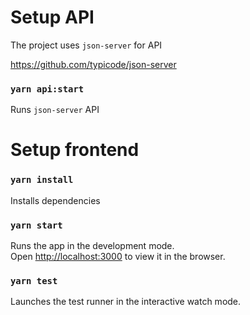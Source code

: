 # Setup API

The project uses `json-server` for API

https://github.com/typicode/json-server

### `yarn api:start`

Runs `json-server` API

# Setup frontend

### `yarn install`

Installs dependencies

### `yarn start`

Runs the app in the development mode.\
Open [http://localhost:3000](http://localhost:3000) to view it in the browser.

### `yarn test`

Launches the test runner in the interactive watch mode.
